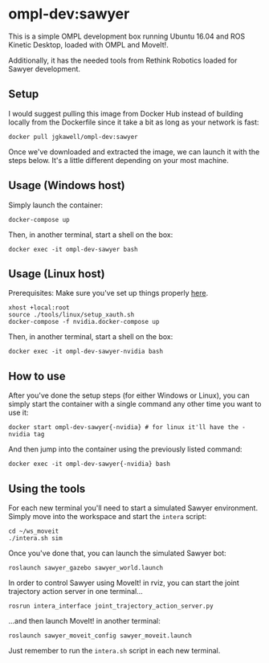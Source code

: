 # ompl-dev:sawyer

This is a simple OMPL development box running Ubuntu 16.04 and ROS Kinetic Desktop, loaded with OMPL and MoveIt!.

Additionally, it has the needed tools from Rethink Robotics loaded for Sawyer development.

## Setup

I would suggest pulling this image from Docker Hub instead of building locally from the Dockerfile since it take a bit as long as your network is fast:

```
docker pull jgkawell/ompl-dev:sawyer
```

Once we've downloaded and extracted the image, we can launch it with the steps below. It's a little different depending on your most machine.


## Usage (Windows host)

Simply launch the container:

```
docker-compose up
```

Then, in another terminal, start a shell on the box:

```
docker exec -it ompl-dev-sawyer bash
```

## Usage (Linux host)

Prerequisites: Make sure you've set up things properly [here](../../docs/hardware-acceleration-linux.md).

```
xhost +local:root
source ./tools/linux/setup_xauth.sh
docker-compose -f nvidia.docker-compose up
```

Then, in another terminal, start a shell on the box:

```
docker exec -it ompl-dev-sawyer-nvidia bash
```

## How to use

After you've done the setup steps (for either Windows or Linux), you can simply start the container with a single command any other time you want to use it:

```
docker start ompl-dev-sawyer{-nvidia} # for linux it'll have the -nvidia tag
```

And then jump into the container using the previously listed command:

```
docker exec -it ompl-dev-sawyer{-nvidia} bash
```

## Using the tools

For each new terminal you'll need to start a simulated Sawyer environment. Simply move into the workspace and start the `intera` script:

```
cd ~/ws_moveit
./intera.sh sim
```

Once you've done that, you can launch the simulated Sawyer bot:

```
roslaunch sawyer_gazebo sawyer_world.launch
```

In order to control Sawyer using MoveIt! in rviz, you can start the joint trajectory action server in one terminal...

```
rosrun intera_interface joint_trajectory_action_server.py
```

...and then launch MoveIt! in another terminal:

```
roslaunch sawyer_moveit_config sawyer_moveit.launch
```

Just remember to run the `intera.sh` script in each new terminal.
